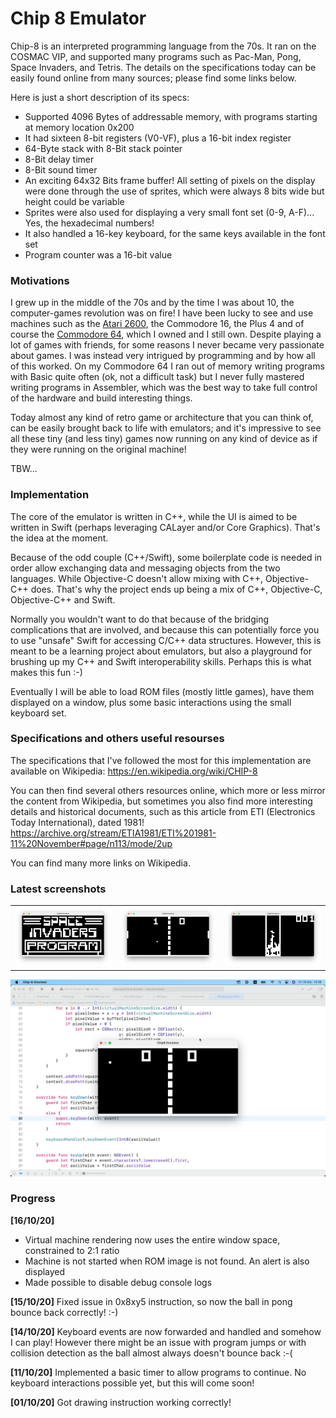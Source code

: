 # Chip 8 Emulator

Chip-8 is an interpreted programming language from the 70s. It ran on the COSMAC VIP, and supported many programs such as Pac-Man, Pong, Space Invaders, and Tetris. The details on the specifications today can be easily found online from many sources; please find some links below.

Here is just a short description of its specs:
- Supported 4096 Bytes of addressable memory, with programs starting at memory location 0x200
- It had sixteen 8-bit registers (V0-VF), plus a 16-bit index register
- 64-Byte stack with 8-Bit stack pointer
- 8-Bit delay timer
- 8-Bit sound timer
- An exciting 64x32 Bits frame buffer! All setting of pixels on the display were done through the use of sprites, which were always 8 bits wide but height could be variable
- Sprites were also used for displaying a very small font set (0-9, A-F)... Yes, the hexadecimal numbers!
- It also handled a 16-key keyboard, for the same keys available in the font set
- Program counter was a 16-bit value

### Motivations

I grew up in the middle of the 70s and by the time I was about 10, the computer-games revolution was on fire! I have been lucky to see and use machines such as the [Atari 2600](https://en.wikipedia.org/wiki/Atari_2600), the Commodore 16, the Plus 4 and of course the [Commodore 64](https://en.wikipedia.org/wiki/Commodore_64), which I owned and I still own. Despite playing a lot of games with friends, for some reasons I never became very passionate about games. I was instead very intrigued by programming and by how all of this worked. On my Commodore 64 I ran out of memory writing programs with Basic quite often (ok, not a difficult task) but I never fully mastered writing programs in Assembler, which was the best way to take full control of the hardware and build interesting things. 

Today almost any kind of retro game or architecture that you can think of, can be easily brought back to life with emulators; and it's impressive to see all these tiny (and less tiny) games now running on any kind of device as if they were running on the original machine!

TBW...

### Implementation

The core of the emulator is written in C++, while the UI is aimed to be written in Swift (perhaps leveraging CALayer and/or Core Graphics). That's the idea at the moment.

Because of the odd couple (C++/Swift), some boilerplate code is needed in order allow exchanging data and messaging objects from the two languages. While Objective-C doesn't allow mixing with C++, Objective-C++ does. That's why the project ends up being a mix of C++, Objective-C, Objective-C++ and Swift.

Normally you wouldn't want to do that because of the bridging complications that are involved, and because this can potentially force you to use "unsafe" Swift for accessing C/C++ data structures. However, this is meant to be a learning project about emulators, but also a playground for brushing up my C++ and Swift interoperability skills. Perhaps this is what makes this fun :-)

Eventually I will be able to load ROM files (mostly little games), have them displayed on a window, plus some basic interactions using the small keyboard set.

### Specifications and others useful resourses

The specifications that I've followed the most for this implementation are available on Wikipedia: https://en.wikipedia.org/wiki/CHIP-8

You can then find several others resources online, which more or less mirror the content from Wikipedia, but sometimes you also find more interesting details and historical documents, such as this article from ETI (Electronics Today International), dated 1981! https://archive.org/stream/ETIA1981/ETI%201981-11%20November#page/n113/mode/2up

You can find many more links on Wikipedia.

### Latest screenshots

<table>
<tr>
    <td><img src="Screenshots/space_invaders.png"></td>
    <td><img src="Screenshots/pong.png"></td>
    <td><img src="Screenshots/tetris.png"></td>
</tr>
</table>

<img src="Screenshots/16-10-20.gif">

### Progress

**[16/10/20]** 
- Virtual machine rendering now uses the entire window space, constrained to 2:1 ratio
- Machine is not started when ROM image is not found. An alert is also displayed
- Made possible to disable debug console logs

**[15/10/20]** Fixed issue in 0x8xy5 instruction, so now the ball in pong bounce back correctly! :-)

**[14/10/20]** Keyboard events are now forwarded and handled and somehow I can play! However there might be an issue with program jumps or with collision detection as the ball almost always doesn't bounce back :-(

**[11/10/20]** Implemented a basic timer to allow programs to continue. No keyboard interactions possible yet, but this will come soon!

**[01/10/20]** Got drawing instruction working correctly!
